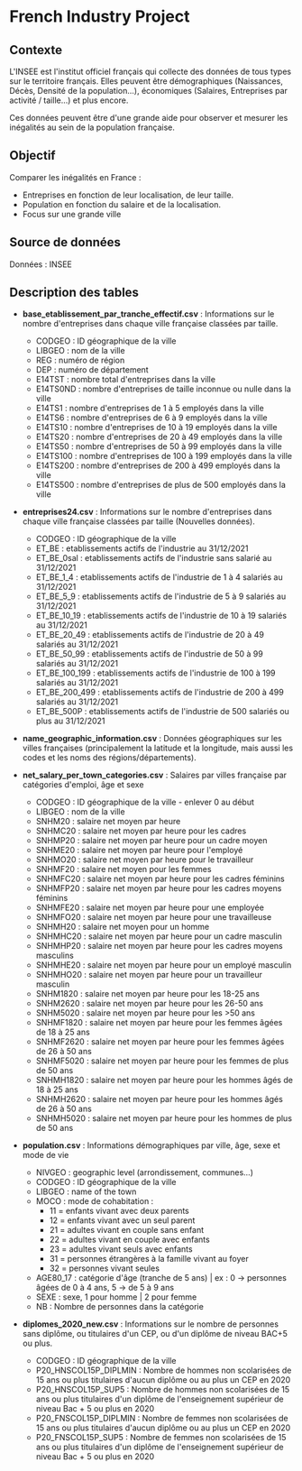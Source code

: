 # French Industry Project
## Contexte

L'INSEE est l'institut officiel français qui collecte des données de tous types sur le territoire français. Elles peuvent être démographiques (Naissances, Décès, Densité de la population...), économiques (Salaires, Entreprises par activité / taille...) et plus encore.

Ces données peuvent être d'une grande aide pour observer et mesurer les inégalités au sein de la population française.

## Objectif 
Comparer les inégalités en France : 
- Entreprises en fonction de leur localisation, de leur taille. 
- Population en fonction du salaire et de la localisation.
- Focus sur une grande ville 

## Source de données  
Données : INSEE


## Description des tables 

- **base_etablissement_par_tranche_effectif.csv** : Informations sur le nombre d'entreprises dans chaque ville française classées par taille.
   - CODGEO : ID géographique de la ville
   - LIBGEO : nom de la ville
   - REG : numéro de région
   - DEP : numéro de département
   - E14TST : nombre total d'entreprises dans la ville
   - E14TS0ND : nombre d'entreprises de taille inconnue ou nulle dans la ville
   - E14TS1 : nombre d'entreprises de 1 à 5 employés dans la ville
   - E14TS6 : nombre d'entreprises de 6 à 9 employés dans la ville
   - E14TS10 : nombre d'entreprises de 10 à 19 employés dans la ville
   - E14TS20 : nombre d'entreprises de 20 à 49 employés dans la ville
   - E14TS50 : nombre d'entreprises de 50 à 99 employés dans la ville
   - E14TS100 :  nombre d'entreprises de 100 à 199 employés dans la ville
   - E14TS200 : nombre d'entreprises de 200 à 499 employés dans la ville
   - E14TS500 : nombre d'entreprises de plus de 500 employés dans la ville

- **entreprises24.csv** : Informations sur le nombre d'entreprises dans chaque ville française classées par taille (Nouvelles données).
   - CODGEO : ID géographique de la ville
   - ET_BE : etablissements actifs de l'industrie au 31/12/2021 
   - ET_BE_0sal : etablissements actifs de l'industrie sans salarié au 31/12/2021
   - ET_BE_1_4 : etablissements actifs de l'industrie de 1 à 4 salariés au 31/12/2021
   - ET_BE_5_9 : etablissements actifs de l'industrie de 5 à 9 salariés au 31/12/2021
   - ET_BE_10_19 : etablissements actifs de l'industrie de 10 à 19 salariés au 31/12/2021
   - ET_BE_20_49 : etablissements actifs de l'industrie de 20 à 49 salariés au 31/12/2021
   - ET_BE_50_99 : etablissements actifs de l'industrie de 50 à 99 salariés au 31/12/2021
   - ET_BE_100_199 : etablissements actifs de l'industrie de 100 à 199 salariés au 31/12/2021
   - ET_BE_200_499 : etablissements actifs de l'industrie de 200 à 499 salariés au 31/12/2021
   - ET_BE_500P : etablissements actifs de l'industrie de 500 salariés ou plus au 31/12/2021

- **name_geographic_information.csv** : Données géographiques sur les villes françaises (principalement la latitude et la longitude, mais aussi les codes et les noms des régions/départements). 

- **net_salary_per_town_categories.csv** : Salaires par villes française par catégories d'emploi, âge et sexe
    - CODGEO : ID géographique de la ville - enlever 0 au début 
    - LIBGEO : nom de la ville
    - SNHM20 : salaire net moyen  par heure 
    - SNHMC20 : salaire net moyen par heure pour les cadres
    - SNHMP20 : salaire net moyen par heure pour un cadre moyen
    - SNHME20 : salaire net moyen par heure pour l'employé
    - SNHMO20 :  salaire net moyen par heure pour le travailleur
    - SNHMF20 : salaire net moyen pour les femmes
    - SNHMFC20 : salaire net moyen par heure pour les cadres féminins
    - SNHMFP20 : salaire net moyen par heure pour les cadres moyens féminins
    - SNHMFE20 : salaire net moyen par heure pour une employée 
    - SNHMFO20 : salaire net moyen par heure pour une travailleuse 
    - SNHMH20 : salaire net moyen pour un homme
    - SNHMHC20 : salaire net moyen par heure pour un cadre masculin
    - SNHMHP20 : salaire net moyen par heure pour les cadres moyens masculins
    - SNHMHE20 : salaire net moyen par heure pour un employé masculin
    - SNHMHO20 : salaire net moyen par heure pour un travailleur masculin
    - SNHM1820 : salaire net moyen par heure pour les 18-25 ans
    - SNHM2620 : salaire net moyen par heure pour les 26-50 ans
    - SNHM5020 : salaire net moyen par heure pour les >50 ans
    - SNHMF1820 : salaire net moyen par heure pour les femmes âgées de 18 à 25 ans
    - SNHMF2620 : salaire net moyen par heure pour les femmes âgées de 26 à 50 ans
    - SNHMF5020 : salaire net moyen par heure pour les femmes de plus de 50 ans
    - SNHMH1820 : salaire net moyen par heure pour les hommes âgés de 18 à 25 ans
    - SNHMH2620 : salaire net moyen par heure pour les hommes âgés de 26 à 50 ans
    - SNHMH5020 : salaire net moyen par heure pour les hommes de plus de 50 ans
      
- **population.csv** : Informations démographiques par ville, âge, sexe et mode de vie
    - NIVGEO : geographic level (arrondissement, communes…)
    - CODGEO : ID géographique de la ville
    - LIBGEO : name of the town
    - MOCO : mode de cohabitation :
        - 11 = enfants vivant avec deux parents
        - 12 = enfants vivant avec un seul parent
        - 21 = adultes vivant en couple sans enfant
        - 22 = adultes vivant en couple avec enfants
        - 23 = adultes vivant seuls avec enfants
        - 31 = personnes étrangères à la famille vivant au foyer
        - 32 = personnes vivant seules
    - AGE80_17 : catégorie d'âge (tranche de 5 ans) | ex : 0 -> personnes âgées de 0 à 4 ans, 5 -> de 5 à 9 ans
    - SEXE : sexe, 1 pour homme | 2 pour femme
    - NB : Nombre de personnes dans la catégorie

- **diplomes_2020_new.csv** : Informations sur le nombre de personnes sans diplôme, ou titulaires d'un CEP, ou d'un diplôme de niveau BAC+5 ou plus.
    - CODGEO : ID géographique de la ville
    - P20_HNSCOL15P_DIPLMIN	: Nombre de hommes non scolarisées de 15 ans ou plus titulaires d'aucun diplôme ou au plus un CEP en 2020
    - P20_HNSCOL15P_SUP5 : Nombre de hommes non scolarisées de 15 ans ou plus titulaires d'un diplôme de l'enseignement supérieur de niveau Bac + 5 ou plus en 2020
    - P20_FNSCOL15P_DIPLMIN	: Nombre de femmes non scolarisées de 15 ans ou plus titulaires d'aucun diplôme ou au plus un CEP en 2020
    - P20_FNSCOL15P_SUP5 : Nombre de femmes non scolarisées de 15 ans ou plus titulaires d'un diplôme de l'enseignement supérieur de niveau Bac + 5 ou plus en 2020
 

